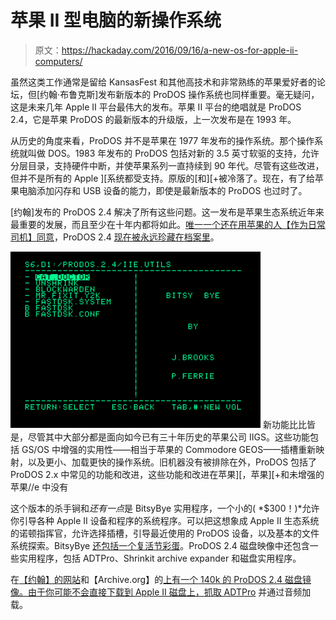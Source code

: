 # 苹果 II 型电脑的新操作系统

> 原文：<https://hackaday.com/2016/09/16/a-new-os-for-apple-ii-computers/>

虽然这类工作通常是留给 KansasFest 和其他高技术和非常熟练的苹果爱好者的论坛，但[约翰·布鲁克斯]发布新版本的 ProDOS 操作系统也同样重要。毫无疑问，这是未来几年 Apple II 平台最伟大的发布。苹果 II 平台的绝唱就是 ProDOS 2.4，它是苹果 ProDOS 的最新版本的升级版，上一次发布是在 1993 年。

从历史的角度来看，ProDOS 并不是苹果在 1977 年发布的操作系统。那个操作系统就叫做 DOS。1983 年发布的 ProDOS 包括对新的 3.5 英寸软驱的支持，允许分层目录，支持硬件中断，并使苹果系列一直持续到 90 年代。尽管有这些改进，但并不是所有的 Apple ][系统都受支持。原版的[和][+被冷落了。现在，有了给苹果电脑添加闪存和 USB 设备的能力，即使是最新版本的 ProDOS 也过时了。

[约翰]发布的 ProDOS 2.4 解决了所有这些问题。这一发布是苹果生态系统近年来最重要的发展，而且至少在十年内都将如此。[唯一一个还在用苹果的人【作为日常司机】同意](http://ascii.textfiles.com/archives/5054)，ProDOS 2.4 [现在被永远珍藏在档案里](https://archive.org/details/ProDOS_2_4)。

[![prodos-2-4-bitsy-bye-768x543](img/769ae422b570189ef83c622a7ad640da.png)](https://hackaday.com/wp-content/uploads/2016/09/prodos-2-4-bitsy-bye-768x543.png) 新功能比比皆是，尽管其中大部分都是面向如今已有三十年历史的苹果公司 IIGS。这些功能包括 GS/OS 中增强的实用性——相当于苹果的 Commodore GEOS——插槽重新映射，以及更小、加载更快的操作系统。旧机器没有被排除在外，ProDOS 包括了 ProDOS 2.x 中常见的功能和改进，这些功能和改进在苹果][，苹果][+和未增强的苹果//e 中没有

这个版本的杀手锏和*还有一点*是 BitsyBye 实用程序，一个小的( *$300！)*允许你引导各种 Apple II 设备和程序的系统程序。可以把这想象成 Apple II 生态系统的诺顿指挥官，允许选择插槽，引导最近使用的 ProDOS 设备，以及基本的文件系统探索。BitsyBye [还包括一个复活节彩蛋](https://twitter.com/JBrooksBSI/status/776603157082234880)。ProDOS 2.4 磁盘映像中还包含一些实用程序，包括 ADTPro、Shrinkit archive expander 和磁盘实用程序。

在[【约翰】的网站](http://www.callapple.org/uncategorized/announcing-prodos-2-4-for-all-apple-ii-computers/)和【Archive.org】的[上有一个 140k 的 ProDOS 2.4 磁盘镜像。由于你可能不会直接下载到 Apple II 磁盘上，](https://archive.org/details/ProDOS_2_4)[抓取 ADTPro](http://adtpro.sourceforge.net/configserial.html) 并通过音频加载。